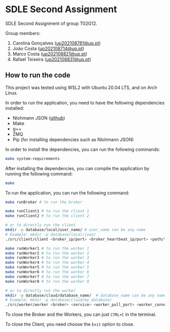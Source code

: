 # SDLE Second Assignment

SDLE Second Assignment of group T02G12.

Group members:

1. Carolina Gonçalves (up202108781@up.pt)
2. João Costa (up202108714@up.pt)
3. Marco Costa (up202108821@up.pt)
4. Rafael Teixeira (up202108831@up.pt)

## How to run the code

This project was tested using WSL2 with Ubuntu 20.04 LTS, and on Arch Linux.

In order to run the application, you need to have the following dependencies installed:
- Nlohmann JSON ([github](https://github.com/nlohmann/json?tab=readme-ov-file#creating-json-objects-from-json-literals))
- Make
- g++
- ZMQ
- Pip (for installing dependencies such as Nlohmann JSON)

In order to install the dependencies, you can run the following commands:

```bash
make system-requirements
```

After installing the dependencies, you can compile the application by running the following command:

```bash
make
```

To run the application, you can run the following command:

```bash
make runBroker # to run the broker

make runClient1 # to run the client 1
make runClient2 # to run the client 2

# or to directly run the client
mkdir -p database/local/user_name/ # user_name can be any name
# Example: mkdir -p database/local/joao/
./src/client/client <broker_ip/port> <broker_heartbeat_ip/port> <path/to/database>

make runWorker1 # to run the worker 1
make runWorker2 # to run the worker 2
make runWorker3 # to run the worker 3
make runWorker4 # to run the worker 4
make runWorker5 # to run the worker 5
make runWorker6 # to run the worker 6
make runWorker7 # to run the worker 7
make runWorker8 # to run the worker 8

# or to directly run the worker
mkdir -p database/cloud/database_name/  # database_name can be any name
# Example: mkdir -p database/cloud/my_database/
./src/worker/worker <broker> <service> <worker_pull_port> <worker_connect_address> <database_path>
```

To close the Broker and the Workers, you can just `CTRL+C` in the terminal.

To close the Client, you need choose the `Exit` option to close. 
